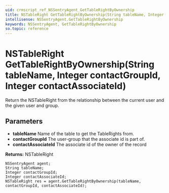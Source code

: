 ```yaml
---
uid: crmscript_ref_NSSentryAgent_GetTableRightByOwnership
title: NSTableRight GetTableRightByOwnership(String tableName, Integer contactGroupId, Integer contactAssociateId)
intellisense: NSSentryAgent.GetTableRightByOwnership
keywords: NSSentryAgent, GetTableRightByOwnership
so.topic: reference
---
```


# NSTableRight GetTableRightByOwnership(String tableName, Integer contactGroupId, Integer contactAssociateId)

Return the NSTableRight from the relationship between the current user and the given user and group.

## Parameters

* **tableName** Name of the table to get the TableRights from.
* **contactGroupId** The user-group that the associate id is part of.
* **contactAssociateId** The associate id of the owner of the record

**Returns:** NSTableRight

```crmscript
NSSentryAgent agent;
String tableName;
Integer contactGroupId;
Integer contactAssociateId;
NSTableRight res = agent.GetTableRightByOwnership(tableName, contactGroupId, contactAssociateId);
```

